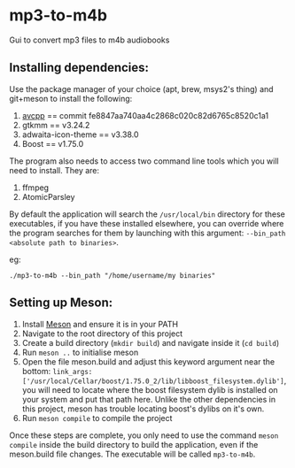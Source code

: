 # mp3-to-m4b
Gui to convert mp3 files to m4b audiobooks

## Installing dependencies:
Use the package manager of your choice (apt, brew, msys2's thing) and git+meson to install the following:
1. [avcpp](https://github.com/h4tr3d/avcpp) == commit fe8847aa740aa4c2868c020c82d6765c8520c1a1
2. gtkmm == v3.24.2
3. adwaita-icon-theme == v3.38.0
4. Boost == v1.75.0

The program also needs to access two command line tools which you will need to install. They are:
1. ffmpeg
2. AtomicParsley

By default the application will search the `/usr/local/bin` directory for these executables, if you have these installed elsewhere, you can override where the program searches for them by launching with this argument: `--bin_path <absolute path to binaries>`.

eg:
```
./mp3-to-m4b --bin_path "/home/username/my binaries"
```

## Setting up Meson:
1. Install [Meson](https://mesonbuild.com/SimpleStart.html) and ensure it is in your PATH
2. Navigate to the root directory of this project
3. Create a build directory (`mkdir build`) and navigate inside it (`cd build`)
4. Run `meson ..` to initialise meson
5. Open the file meson.build and adjust this keyword argument near the bottom: `link_args: ['/usr/local/Cellar/boost/1.75.0_2/lib/libboost_filesystem.dylib']`, you will need to locate where the boost filesystem dylib is installed on your system and put that path here. Unlike the other dependencies in this project, meson has trouble locating boost's dylibs on it's own.
6. Run `meson compile` to compile the project

Once these steps are complete, you only need to use the command `meson compile` inside the build directory to build the application, even if the meson.build file changes. The executable will be called `mp3-to-m4b`.
